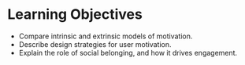 # Learning Objectives
-   Compare intrinsic and extrinsic models of motivation.  
-   Describe design strategies for user motivation.
-   Explain the role of social belonging, and how it drives engagement.
